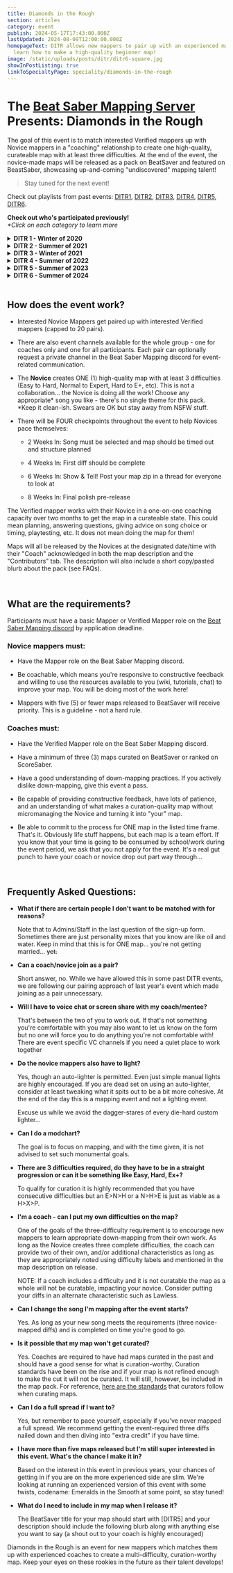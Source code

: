 ```yaml
---
title: Diamonds in the Rough
section: articles
category: event
publish: 2024-05-17T17:43:00.000Z
lastUpdated: 2024-08-09T12:00:00.000Z
homepageText: DITR allows new mappers to pair up with an experienced mapper to
  learn how to make a high-quality beginner map!
image: /static/uploads/posts/ditr/ditr6-square.jpg
showInPostListing: true
linkToSpecialtyPage: speciality/diamonds-in-the-rough
---
```


# The [Beat Saber Mapping Server](https://discord.gg/ArT4BTQ) Presents: Diamonds in the Rough

The goal of this event is to match interested Verified mappers up with Novice mappers in a "coaching" relationship to create one high-quality, curateable map with at least three difficulties. At the end of the event, the novice-made maps will be released as a pack on BeatSaver and featured on BeastSaber, showcasing up-and-coming "undiscovered" mapping talent!

> Stay tuned for the next event!

Check out playlists from past events: [DITR1](https://beatsaver.com/playlists/3977), [DITR2](https://beatsaver.com/playlists/5), [DITR3](https://beatsaver.com/playlists/542), [DITR4](https://beatsaver.com/playlists/5002), [DITR5](https://beatsaver.com/playlists/162036), [DITR6](https://beatsaver.com/playlists/641464).

**Check out who's participated previously!**
\
_\*Click on each category to learn more_

<details>
<summary><b>DITR 1 - Winter of 2020</b></summary>

| Coach:         | Novice:         | Status:        |
| -------------- | --------------- | -------------- |
| SkylerWallace  | LadFive         | Finished       |
| That_Narwhal   | Ezconfirmed     | Novice dropped |
| Rayman         | BrightKnight    | Finished       |
| FoxiBoi        | Isaac7EVEN      | Novice dropped |
| ETAN           | Jamman360       | Finished       |
| Pyrowarfare    | Gassertall      | Finished       |
| Alzaraf        | Albernu/Kansas  | Finished       |
| Caeden117      | EmotionalFlight | Finished       |
| xScaramouche   | Mahidrian       | Finished       |
| Scrappy        | Velheor         | Finished       |
| Wolf34b        | Bloo            | Finished       |
| Schwank        | NotSteve        | Finished       |
| Stumi          | Scoop           | Novice dropped |
| MeezoNugget    | Jaiden          | Novice dropped |
| TranquillizeMe | SanguinePanda   | Finished       |
| JohnnyDee      | GalaxyMaster    | Finished       |

</details>

<details>
<summary><b>DITR 2 - Summer of 2021</b></summary>

| Coach:           | Novice:                | Status:        |
| ---------------- | ---------------------- | -------------- |
| AJhintleman      | ThyYeet/Astrophel      | Finished       |
| Vasili           | Harp                   | Finished       |
| ComplexFrequency | Shan_Man               | Novice dropped |
| AaltopahWi       | PanSalsa               | Coach dropped  |
| OfficialMECH     | Danrabomb              | Finished       |
| Dfeth            | SpicyBaguette          | Finished       |
| ThySpoon         | Vincent                | Novice dropped |
| SlimyBlob        | IDaDarknezzI           | Finished       |
| CatUsingAToaster | SanicStudios           | Novice dropped |
| BrightKnight     | TrevorSmithy           | Novice dropped |
| KikaeAeon        | AimedHades             | Novice dropped |
| vaser888         | theAstra               | Finished       |
| Schwank          | Lone                   | Novice dropped |
| Caeden117        | JohnnySilverhams       | Finished       |
| Cyrix            | Sk4venger              | Finished       |
| Cyrix            | Vazyriqx               | Finished       |
| Jafdy            | BlackJack              | Finished       |
| Jafdy            | TommytheTom/TeaDrinker | Finished       |
| Jamman360        | MrMrow                 | Finished       |
| Jamman360        | ExpoDev                | Novice dropped |
| Rayman           | GojiGrafter            | Finished       |
| Rayman           | Volaerii               | Finished       |
| Rayman           | ChainedTrap            | Finished       |
| ETAN             | Sailor Sphur           | Finished       |
| ConnorJC         | Phoenix                | Coach dropped  |
| Bloodcloak       | RemieGino              | Finished       |
| Bloodcloak       | 3Stans                 | Finished       |
| Atomosphere      | Smay                   | Finished       |
| Zyxi             | Ryth                   | Novice dropped |
| Abcbadq          | Ezconfirmed            | Novice dropped |
| [CANA]Dan        | FalseRender            | Finished       |
| [CANA]Dan        | AkaBaka                | Novice dropped |
| Moriik           | Travelling_Gamer90     | Finished       |
| Shappy           | Purp1e                 | Finished       |

</details>

<details>
<summary><b>DITR 3 - Winter of 2021</b></summary>

| Coach:          | Novice:         | Status:        |
| --------------- | --------------- | -------------- |
| Fatalution      | Sage            | Finished       |
| Alice           | MadGuns22       | Finished       |
| Timbo           | Judoyo          | Finished       |
| Skeelie         | Cadavren        | Finished       |
| Qwasyx          | SasukeYaki      | Novice dropped |
| CyanSnow        | Tera            | Finished       |
| Kansas          | BombardToo      | Finished       |
| Shappy          | Jaxolotl        | Finished       |
| Phoenix         | moneyruns       | Novice dropped |
| EmotionalFlight | iswimfly        | Finished       |
| Xhera           | OneEyed         | Finished       |
| officialMECH    | DeeDee          | Finished       |
| AimedHades      | Irish           | Novice dropped |
| Cyrix           | Taragon123      | Finished       |
| SlimyBlob       | riasuh          | Finished       |
| 3Stans          | Zeph            | Finished       |
| FoxyBoi         | Romen           | Finished       |
| BrightKnight    | Soundwave       | Finished       |
| Zyxi            | HotlineMacDaddy | Finished       |
| Rayman          | Spinny          | Finished       |

</details>

<details>
<summary><b>DITR 4 - Summer of 2022</b></summary>

| Coach:          | Novice:         | Status:        |
| --------------- | --------------- | -------------- |
| 3Stans          | [Sen]           | Finished       |
| Jabob           | Soggynan        | Finished       |
| Vasili          | Blyg999         | Finished       |
| officialMECH    | symphonic       | Finished       |
| Yabje           | Hypercube       | Finished       |
| abcbadq         | Abimn Orrsty    | TBD!           |
| Egg Boi         | RaccoonVR       | Finished       |
| Skyler Wallace  | AceofAlmonds    | Finished       |
| ThySpoon        | Shrimp          | Finished       |
| GojiCrafter     | IlluminatiSalad | Novice dropped |
| EmotionalFlight | swukpuff        | Finished       |
| Scarladore      | chriscrow3      | Finished       |
| Shark           | MJ33ZY          | Finished       |
| DeeDee          | heypoppyseeds   | Novice dropped |
| SyndicateVR     | Semdol          | Finished       |
| Kansas          | vivry           | Finished       |
| Astrophel       | Sloth.          | Finished       |
| Tocxx           | fatahkent       | Finished       |
| Qwasyx          | PGfromYT        | Finished       |

</details>

<details>
<summary><b>DITR 5 - Summer of 2023</b></summary>

| Coach:         | Novice:           | Status:        |
| -------------- | ----------------- | -------------- |
| 3Stans         | ChromiaCat        | Finished       |
| A Jhintleman   | SneakySpeckMan    | Finished       |
| Acubens        | tainted_bread     | Finished       |
| AllPoland      | EerieWolf         | Finished       |
| DeeDee         | lemin             | Finished       |
| Dereknalox123  | SynthVenom        | Finished       |
| Emy            | Mandalark         | Finished       |
| GalaxyMaster   | pebbles           | Finished       |
| GojiCrafter    | Matgenius04       | Finished       |
| Hades          | Kaxle             | Finished       |
| Kansas         | winteredge        | Finished       |
| Maple          | cordatusludus     | Finished/swap  |
| OneSpookyBoi   | Kinz              | Finished       |
| Ramenator05    | LaidBackAries     | Finished       |
| Skyler Wallace | SaberBunnie       | Finished       |
| Spinvvy        | NTBased           | Finished       |
| Symphonic      | Krakenmeister     | Finished       |
| Tocxx          | meoaww            | Finished       |
| Undeceiver     | 23raining         | Finished       |
| Yabje          | DieEneSchrodinger | Novice dropped |

</details>

<details>
<summary><b>DITR 6 - Summer of 2024</b></summary>

| Coach:                     | Novice:            | Status:        |
| -------------------------- | ------------------ | -------------- |
| August                     | DiplomatPig212     | Novice dropped |
| ben208                     | professor_calculus | Finished       |
| BlAck_vOid-1001            | SwellEquation36    | Finished       |
| BrightNight                | Contradictions     | Finished       |
| Cratornugget               | RZzach             | Finished       |
| Cush                       | ZeCube             | Finished       |
| DeeDee                     | Adomi              | Finished       |
| GeneralDumbass             | MEGAMeetsmeh       | Finished       |
| GojiCrafter                | Beetmapper         | Novice dropped |
| Hexagonial                 | seonsaekmi         | Novice dropped |
| Jevk                       | cloudberry         | Novice dropped |
| jojobanana                 | GigaSky9746        | Finished       |
| JRE_McNuggies              | Suzie Scum         | Finished       |
| Kansas                     | ImChloe            | Finished       |
| lemin.limez & OneSpookyBoi | watr               | Finished       |
| MadChase                   | LunarByte          | Finished       |
| officialMECH               | grizlor            | Finished       |
| RaccoonVR                  | LiamSimpsRyuu      | Finished       |
| RateGyro                   | spacky             | Finished       |
| symphonic                  | Azaela             | Finished       |
| Xhera                      | MarsTheMano        | Finished       |

</details>

<br />

## How does the event work?

- Interested Novice Mappers get paired up with interested Verified mappers (capped to 20 pairs).

- There are also event channels available for the whole group - one for coaches only and one for all participants. Each pair can optionally request a private channel in the Beat Saber Mapping discord for event-related communication.

- The **Novice** creates ONE (1) high-quality map with at least 3 difficulties (Easy to Hard, Normal to Expert, Hard to E+, etc). This is not a collaboration… the Novice is doing all the work! Choose any appropriate\* song you like - there's no single theme for this pack.
  \
  \*Keep it clean-ish. Swears are OK but stay away from NSFW stuff.

- There will be FOUR checkpoints throughout the event to help Novices pace themselves:

  - 2 Weeks In: Song must be selected and map should be timed out and structure planned

  - 4 Weeks In: First diff should be complete

  - 6 Weeks In: Show & Tell! Post your map zip in a thread for everyone to look at

  - 8 Weeks In: Final polish pre-release

The Verified mapper works with their Novice in a one-on-one coaching capacity over two months to get the map in a curateable state. This could mean planning, answering questions, giving advice on song choice or timing, playtesting, etc. It does not mean doing the map for them!

Maps will all be released by the Novices at the designated date/time with their "Coach" acknowledged in both the map description and the "Contributors" tab. The description will also include a short copy/pasted blurb about the pack (see FAQs).

<br />

## What are the requirements?

Participants must have a basic Mapper or Verified Mapper role on the [Beat Saber Mapping discord](https://discord.gg/ArT4BTQ) by application deadline.

### Novice mappers must:

- Have the Mapper role on the Beat Saber Mapping discord.

- Be coachable, which means you're responsive to constructive feedback and willing to use the resources available to you (wiki, tutorials, chat) to improve your map. You will be doing most of the work here!

- Mappers with five (5) or fewer maps released to BeatSaver will receive priority. This is a guideline - not a hard rule.

### Coaches must:

- Have the Verified Mapper role on the Beat Saber Mapping discord.

- Have a minimum of three (3) maps curated on BeatSaver or ranked on ScoreSaber.

- Have a good understanding of down-mapping practices. If you actively dislike down-mapping, give this event a pass.

- Be capable of providing constructive feedback, have lots of patience, and an understanding of what makes a curation-quality map without micromanaging the Novice and turning it into "your" map.

- Be able to commit to the process for ONE map in the listed time frame. That's it. Obviously life stuff happens, but each map is a team effort. If you know that your time is going to be consumed by school/work during the event period, we ask that you not apply for the event. It's a real gut punch to have your coach or novice drop out part way through...

<br />

## Frequently Asked Questions:

- **What if there are certain people I don't want to be matched with for reasons?**

  Note that to Admins/Staff in the last question of the sign-up form. Sometimes there are just personality mixes that you know are like oil and water. Keep in mind that this is for ONE map… you're not getting married… ~~yet.~~

- **Can a coach/novice join as a pair?**

  Short answer, no. While we have allowed this in some past DITR events, we are following our pairing approach of last year's event which made joining as a pair unnecessary.

- **Will I have to voice chat or screen share with my coach/mentee?**

  That's between the two of you to work out. If that's not something you're comfortable with you may also want to let us know on the form but no one will force you to do anything you're not comfortable with! There are event specific VC channels if you need a quiet place to work together

- **Do the novice mappers also have to light?**

  Yes, though an auto-lighter is permitted. Even just simple manual lights are highly encouraged. If you are dead set on using an auto-lighter, consider at least tweaking what it spits out to be a bit more cohesive. At the end of the day this is a mapping event and not a lighting event.

  Excuse us while we avoid the dagger-stares of every die-hard custom lighter…

- **Can I do a modchart?**

  The goal is to focus on mapping, and with the time given, it is not advised to set such monumental goals.

- **There are 3 difficulties required, do they have to be in a straight progression or can it be something like Easy, Hard, Ex+?**

  To qualify for curation it is highly recommended that you have consecutive difficulties but an E>N>H or a N>H>E is just as viable as a H>X>P.

- **I'm a coach - can I put my own difficulties on the map?**

  One of the goals of the three-difficulty requirement is to encourage new mappers to learn appropriate down-mapping from their own work. As long as the Novice creates three complete difficulties, the coach can provide two of their own, and/or additional characteristics as long as they are appropriately noted using difficulty labels and mentioned in the map description on release.

  NOTE: If a coach includes a difficulty and it is not curatable the map as a whole will not be curatable, impacting your novice. Consider putting your diffs in an alternate characteristic such as Lawless.

- **Can I change the song I'm mapping after the event starts?**

  Yes. As long as your new song meets the requirements (three novice-mapped diffs) and is completed on time you're good to go.

- **Is it possible that my map won't get curated?**

  Yes. Coaches are required to have had maps curated in the past and should have a good sense for what is curation-worthy. Curation standards have been on the rise and if your map is not refined enough to make the cut it will not be curated. It will still, however, be included in the map pack. For reference, [here are the standards](/curation) that curators follow when curating maps.

- **Can I do a full spread if I want to?**

  Yes, but remember to pace yourself, especially if you've never mapped a full spread. We recommend getting the event-required three diffs nailed down and then diving into "extra credit" if you have time.

- **I have more than five maps released but I'm still super interested in this event. What's the chance I make it in?**

  Based on the interest in this event in previous years, your chances of getting in if you are on the more experienced side are slim. We're looking at running an experienced version of this event with some twists, codename: Emeralds in the Smooth at some point, so stay tuned!

- **What do I need to include in my map when I release it?**

  The BeatSaver title for your map should start with [DITR5] and your description should include the following blurb along with anything else you want to say (a shout out to your coach is highly encouraged)

Diamonds in the Rough is an event for new mappers which matches them up with experienced coaches to create a multi-difficulty, curation-worthy map. Keep your eyes on these rookies in the future as their talent develops!
